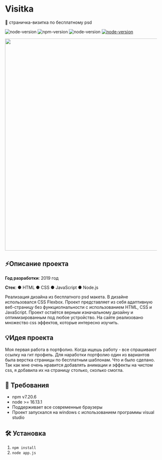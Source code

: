 # Visitka
🌚 страничка-визитка по бесплатному psd

![node-version](https://img.shields.io/badge/license-MIT-blue)
![npm-version](https://img.shields.io/badge/npm-7.20.6-red) 
![node-version](https://img.shields.io/badge/node->=16.13.1-green)
[![node-version](https://img.shields.io/badge/watch-live-blueviolet)](https://swenlii.up.railway.app/works/visitka)<!-- ccылка на проект -->

<div align="center">
<img src="https://swenlii.github.io/img/projects/tajam.png" width="700px">
</div>

## ⚡Описание проекта

**Год разработки**: 2019 год

**Стек**: ● HTML ● CSS ● JavaScript ● Node.js

Реализация дизайна из бесплатного psd макета. В дизайне использовался CSS Flexbox. Проект представляет из себя адаптивную веб-страницу без функциолнальности с использованием HTML, CSS и JavaScript. Проект остаётся верным изначальному дизайну и оптимизированным под любое устройство. На сайте реализовано множество css эффектов, которые интересно изучить.

## 💡Идея проекта
Моя первая работа в портфолио. Когда ищешь работу - все спрашивают ссылку на гит профиль. Для наработки портфолио один из вариантов была верстка страницы по бесплатным шаблонам. Что и было сделано. Так как мне очень нравится добавлять анимации и эффекты на чистом css, я добавила их на страницу столько, сколько смогла.

## 📝 Требования
- npm v7.20.6
- node >= 16.13.1
- Поддерживает все современные браузеры
- Проект запускался на windows с использованием программы visual studio

## 🛠️ Установка

1. `npm install`
2. `node app.js`
